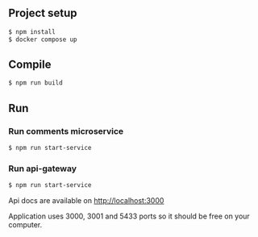 ## Project setup

```bash
$ npm install
$ docker compose up
```

## Compile

```bash
$ npm run build
```

## Run

### Run comments microservice
```bash
$ npm run start-service
```

### Run api-gateway
```bash
$ npm run start-service
```

Api docs are available on [http://localhost:3000](http://localhost:3000)

Application uses 3000, 3001 and 5433 ports so it should be free on your computer.